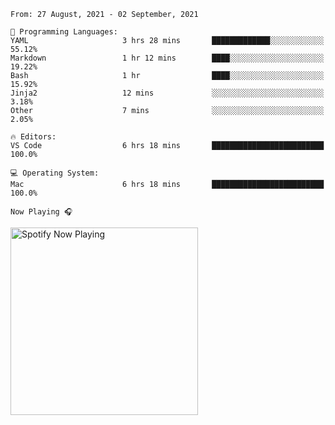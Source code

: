 <!--START_SECTION:waka-->
```text
From: 27 August, 2021 - 02 September, 2021

💬 Programming Languages: 
YAML                     3 hrs 28 mins       █████████████░░░░░░░░░░░░   55.12% 
Markdown                 1 hr 12 mins        ████░░░░░░░░░░░░░░░░░░░░░   19.22% 
Bash                     1 hr                ████░░░░░░░░░░░░░░░░░░░░░   15.92% 
Jinja2                   12 mins             ░░░░░░░░░░░░░░░░░░░░░░░░░   3.18% 
Other                    7 mins              ░░░░░░░░░░░░░░░░░░░░░░░░░   2.05%

🔥 Editors: 
VS Code                  6 hrs 18 mins       █████████████████████████   100.0%

💻 Operating System: 
Mac                      6 hrs 18 mins       █████████████████████████   100.0%

```


<!--END_SECTION:waka-->

`Now Playing 🎧`

[<img src="https://spotify-now-playing-cyan-seven.vercel.app/api/spotify-playing" alt="Spotify Now Playing" width="300" />](https://open.spotify.com/user/gregnrobinson-ca)



